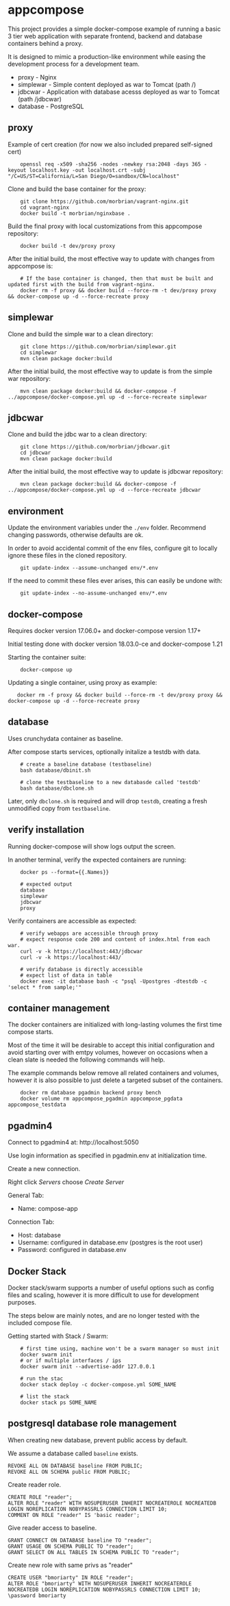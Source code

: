# appcompose

This project provides a simple docker-compose example of running a basic 3 tier web application 
with separate frontend, backend and database containers behind a proxy.

It is designed to mimic a production-like environment while easing the development process for a development team.

* proxy - Nginx
* simplewar - Simple content deployed as war to Tomcat (path /)
* jdbcwar - Application with database acesss  deployed as war to Tomcat (path /jdbcwar)
* database - PostgreSQL

## proxy

Example of cert creation (for now we also included prepared self-signed cert)

        openssl req -x509 -sha256 -nodes -newkey rsa:2048 -days 365 -keyout localhost.key -out localhost.crt -subj "/C=US/ST=California/L=San Diego/O=sandbox/CN=localhost"

Clone and build the base container for the proxy:

        git clone https://github.com/morbrian/vagrant-nginx.git 
        cd vagrant-nginx
        docker build -t morbrian/nginxbase .

Build the final proxy with local customizations from this appcompose repository:

        docker build -t dev/proxy proxy

After the initial build, the most effective way to update with changes from appcompose is:

        # If the base container is changed, then that must be built and updated first with the build from vagrant-nginx.
        docker rm -f proxy && docker build --force-rm -t dev/proxy proxy && docker-compose up -d --force-recreate proxy 


## simplewar

Clone and build the simple war to a clean directory:

        git clone https://github.com/morbrian/simplewar.git 
        cd simplewar
        mvn clean package docker:build

After the initial build, the most effective way to update is from the simple war repository:

        mvn clean package docker:build && docker-compose -f ../appcompose/docker-compose.yml up -d --force-recreate simplewar

        
## jdbcwar

Clone and build the jdbc war to a clean directory:

        git clone https://github.com/morbrian/jdbcwar.git 
        cd jdbcwar
        mvn clean package docker:build

After the initial build, the most effective way to update is jdbcwar repository:

        mvn clean package docker:build && docker-compose -f ../appcompose/docker-compose.yml up -d --force-recreate jdbcwar

 
## environment 

Update the environment variables under the `./env` folder. Recommend changing passwords, otherwise defaults are ok.

In order to avoid accidental commit of the env files, configure git to locally
ignore these files in the cloned repository.

        git update-index --assume-unchanged env/*.env
        
If the need to commit these files ever arises, this can easily be undone with:

        git update-index --no-assume-unchanged env/*.env


## docker-compose 

Requires docker version 17.06.0+ and docker-compose version 1.17+

Initial testing done with docker version 18.03.0-ce and docker-compose 1.21

Starting the container suite:

        docker-compose up
       
Updating a single container, using proxy as example:

       docker rm -f proxy && docker build --force-rm -t dev/proxy proxy && docker-compose up -d --force-recreate proxy


## database

Uses crunchydata container as baseline.

After compose starts services, optionally initalize a testdb with data.

        # create a baseline database (testbaseline)
        bash database/dbinit.sh
  
        # clone the testbaseline to a new databasde called 'testdb'
        bash database/dbclone.sh

Later, only `dbclone.sh` is required and will drop `testdb`, creating a fresh unmodified copy from `testbaseline`.

## verify installation

Running docker-compose will show logs output the screen.

In another terminal, verify the expected containers are running:

        docker ps --format={{.Names}}

        # expected output
        database
        simplewar
        jdbcwar
        proxy

Verify containers are accessible as expected:

        # verify webapps are accessible through proxy
        # expect response code 200 and content of index.html from each war.
        curl -v -k https://localhost:443/jdbcwar
        curl -v -k https://localhost:443/

        # verify database is directly accessible
        # expect list of data in table
        docker exec -it database bash -c "psql -Upostgres -dtestdb -c 'select * from sample;'"

## container management

The docker containers are initialized with long-lasting volumes the first time compose starts.

Most of the time it will be desirable to accept this initial configuration and avoid 
starting over with emtpy volumes, however on occasions when a clean slate is needed
the following commands will help.

The example commands below remove all related containers and volumes,
however it is also possible to just delete a targeted subset of the containers.

        docker rm database pgadmin backend proxy bench
        docker volume rm appcompose_pgadmin appcompose_pgdata appcompose_testdata
        
## pgadmin4

Connect to pgadmin4 at: http://localhost:5050        

Use login information as specified in pgadmin.env at initialization time.

Create a new connection.

Right click *Servers* choose *Create Server*

General Tab:

  * Name: compose-app

Connection Tab:

  * Host: database
  * Username: configured in database.env (postgres is the root user)
  * Password: configured in database.env 
  
## Docker Stack

Docker stack/swarm supports a number of useful options such as config files
and scaling, however it is more difficult to use for development purposes.

The steps below are mainly notes, and are no longer tested with the included compose file.

Getting started with Stack / Swarm:

        # first time using, machine won't be a swarm manager so must init
        docker swarm init
        # or if multiple interfaces / ips
        docker swarm init --advertise-addr 127.0.0.1
        
        # run the stac
        docker stack deploy -c docker-compose.yml SOME_NAME
        
        # list the stack
        docker stack ps SOME_NAME
        
## postgresql database role management

When creating new database, prevent public access by default.

We assume a database called `baseline` exists.

```
REVOKE ALL ON DATABASE baseline FROM PUBLIC;
REVOKE ALL ON SCHEMA public FROM PUBLIC;
```

Create reader role.

```
CREATE ROLE "reader";
ALTER ROLE "reader" WITH NOSUPERUSER INHERIT NOCREATEROLE NOCREATEDB LOGIN NOREPLICATION NOBYPASSRLS CONNECTION LIMIT 10;
COMMENT ON ROLE "reader" IS 'basic reader';
```

Give reader access to baseline.

```
GRANT CONNECT ON DATABASE baseline TO "reader";
GRANT USAGE ON SCHEMA PUBLIC TO "reader";
GRANT SELECT ON ALL TABLES IN SCHEMA PUBLIC TO "reader";
```

Create new role with same privs as "reader"

```
CREATE USER "bmoriarty" IN ROLE "reader";
ALTER ROLE "bmoriarty" WITH NOSUPERUSER INHERIT NOCREATEROLE NOCREATEDB LOGIN NOREPLICATION NOBYPASSRLS CONNECTION LIMIT 10;
\password bmoriarty
```

